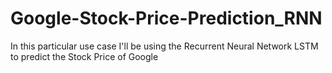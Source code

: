 # Google-Stock-Price-Prediction_RNN
In this particular use case I'll be using the Recurrent Neural Network LSTM to predict the Stock Price of Google
